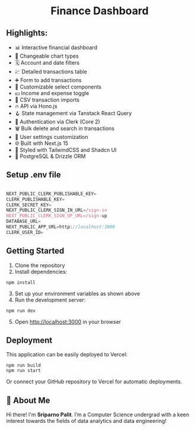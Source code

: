 <h1 align="center">Finance Dashboard</h1>


## Highlights:

- 📊 Interactive financial dashboard
- 🔁 Changeable chart types
- 🗓 Account and date filters
- 💹 Detailed transactions table
- ➕ Form to add transactions
- 🧩 Customizable select components
- 💵 Income and expense toggle
- 🔄 CSV transaction imports
- 🔥 API via Hono.js
- 🪝 State management via Tanstack React Query
- 🔐 Authentication via Clerk (Core 2)
- 🗑 Bulk delete and search in transactions
- 👤 User settings customization
- 🌐 Built with Next.js 15
- 🎨 Styled with TailwindCSS and Shadcn UI
- 💾 PostgreSQL & Drizzle ORM

## Setup .env file

```js

NEXT_PUBLIC_CLERK_PUBLISHABLE_KEY=
CLERK_PUBLISHABLE_KEY=
CLERK_SECRET_KEY=
NEXT_PUBLIC_CLERK_SIGN_IN_URL=/sign-in
NEXT_PUBLIC_CLERK_SIGN_UP_URL=/sign-up
DATABASE_URL=
NEXT_PUBLIC_APP_URL=http://localhost:3000
CLERK_USER_ID=

```

## Getting Started

1. Clone the repository
2. Install dependencies:

```shell
npm install
```

3. Set up your environment variables as shown above
4. Run the development server:

```shell
npm run dev
```

5. Open [http://localhost:3000](http://localhost:3000) in your browser

## Deployment

This application can be easily deployed to Vercel:

```shell
npm run build
npm run start
```

Or connect your GitHub repository to Vercel for automatic deployments.

## 🌟 About Me

Hi there! I'm **Sriparno Palit**. I’m a Computer Science undergrad with a keen interest towards the fields of data analytics and data engineering!

